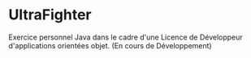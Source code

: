 # UltraFighter

Exercice personnel Java dans le cadre d'une Licence de Développeur d'applications orientées objet.
(En cours de Développement) 

